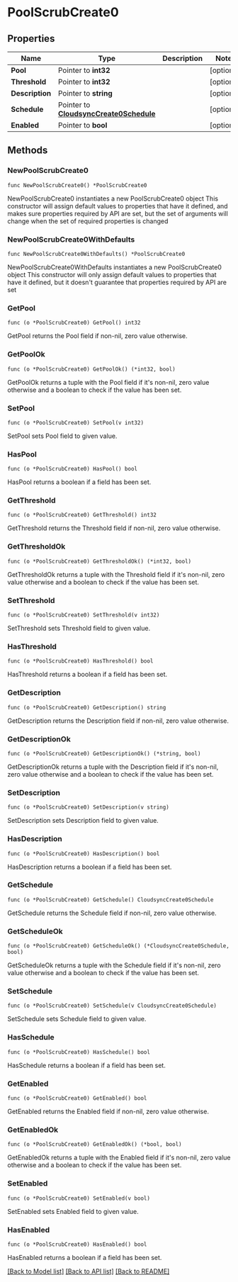 # PoolScrubCreate0

## Properties

Name | Type | Description | Notes
------------ | ------------- | ------------- | -------------
**Pool** | Pointer to **int32** |  | [optional] 
**Threshold** | Pointer to **int32** |  | [optional] 
**Description** | Pointer to **string** |  | [optional] 
**Schedule** | Pointer to [**CloudsyncCreate0Schedule**](CloudsyncCreate0Schedule.md) |  | [optional] 
**Enabled** | Pointer to **bool** |  | [optional] 

## Methods

### NewPoolScrubCreate0

`func NewPoolScrubCreate0() *PoolScrubCreate0`

NewPoolScrubCreate0 instantiates a new PoolScrubCreate0 object
This constructor will assign default values to properties that have it defined,
and makes sure properties required by API are set, but the set of arguments
will change when the set of required properties is changed

### NewPoolScrubCreate0WithDefaults

`func NewPoolScrubCreate0WithDefaults() *PoolScrubCreate0`

NewPoolScrubCreate0WithDefaults instantiates a new PoolScrubCreate0 object
This constructor will only assign default values to properties that have it defined,
but it doesn't guarantee that properties required by API are set

### GetPool

`func (o *PoolScrubCreate0) GetPool() int32`

GetPool returns the Pool field if non-nil, zero value otherwise.

### GetPoolOk

`func (o *PoolScrubCreate0) GetPoolOk() (*int32, bool)`

GetPoolOk returns a tuple with the Pool field if it's non-nil, zero value otherwise
and a boolean to check if the value has been set.

### SetPool

`func (o *PoolScrubCreate0) SetPool(v int32)`

SetPool sets Pool field to given value.

### HasPool

`func (o *PoolScrubCreate0) HasPool() bool`

HasPool returns a boolean if a field has been set.

### GetThreshold

`func (o *PoolScrubCreate0) GetThreshold() int32`

GetThreshold returns the Threshold field if non-nil, zero value otherwise.

### GetThresholdOk

`func (o *PoolScrubCreate0) GetThresholdOk() (*int32, bool)`

GetThresholdOk returns a tuple with the Threshold field if it's non-nil, zero value otherwise
and a boolean to check if the value has been set.

### SetThreshold

`func (o *PoolScrubCreate0) SetThreshold(v int32)`

SetThreshold sets Threshold field to given value.

### HasThreshold

`func (o *PoolScrubCreate0) HasThreshold() bool`

HasThreshold returns a boolean if a field has been set.

### GetDescription

`func (o *PoolScrubCreate0) GetDescription() string`

GetDescription returns the Description field if non-nil, zero value otherwise.

### GetDescriptionOk

`func (o *PoolScrubCreate0) GetDescriptionOk() (*string, bool)`

GetDescriptionOk returns a tuple with the Description field if it's non-nil, zero value otherwise
and a boolean to check if the value has been set.

### SetDescription

`func (o *PoolScrubCreate0) SetDescription(v string)`

SetDescription sets Description field to given value.

### HasDescription

`func (o *PoolScrubCreate0) HasDescription() bool`

HasDescription returns a boolean if a field has been set.

### GetSchedule

`func (o *PoolScrubCreate0) GetSchedule() CloudsyncCreate0Schedule`

GetSchedule returns the Schedule field if non-nil, zero value otherwise.

### GetScheduleOk

`func (o *PoolScrubCreate0) GetScheduleOk() (*CloudsyncCreate0Schedule, bool)`

GetScheduleOk returns a tuple with the Schedule field if it's non-nil, zero value otherwise
and a boolean to check if the value has been set.

### SetSchedule

`func (o *PoolScrubCreate0) SetSchedule(v CloudsyncCreate0Schedule)`

SetSchedule sets Schedule field to given value.

### HasSchedule

`func (o *PoolScrubCreate0) HasSchedule() bool`

HasSchedule returns a boolean if a field has been set.

### GetEnabled

`func (o *PoolScrubCreate0) GetEnabled() bool`

GetEnabled returns the Enabled field if non-nil, zero value otherwise.

### GetEnabledOk

`func (o *PoolScrubCreate0) GetEnabledOk() (*bool, bool)`

GetEnabledOk returns a tuple with the Enabled field if it's non-nil, zero value otherwise
and a boolean to check if the value has been set.

### SetEnabled

`func (o *PoolScrubCreate0) SetEnabled(v bool)`

SetEnabled sets Enabled field to given value.

### HasEnabled

`func (o *PoolScrubCreate0) HasEnabled() bool`

HasEnabled returns a boolean if a field has been set.


[[Back to Model list]](../README.md#documentation-for-models) [[Back to API list]](../README.md#documentation-for-api-endpoints) [[Back to README]](../README.md)


